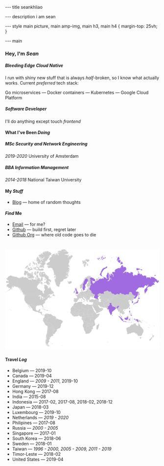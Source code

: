 --- title
seankhliao

--- description
i am sean

--- style
main picture,
main amp-img,
main h3,
main h4 {
margin-top: 25vh;
}

--- main

### Hey, I'm _Sean_

##### _Bleeding_ Edge Cloud Native

I run with shiny new stuff that is always _half_-broken,
so I know what actually works.
Current _preferred_ tech stack:

Go microservices — Docker containers — Kubernetes — Google Cloud Platform

##### Software _Developer_

I'll do anything except touch _frontend_

#### What I've Been _Doing_

##### _MSc_ Security and Network Engineering

_2019-2020_ University of Amsterdam

##### _BBA_ Information Management

_2014-2018_ National Taiwan University

#### My _Stuff_

- [Blog](./blog) — home of random thoughts

#### _Find_ Me

- [Email](mailto:sean@seankhliao.com) — for me?
- [Github](https://github.com/seankhliao) — build first, regret later
- [Github Org](https://github.com/erred) — where old code goes to die

# ![map of countries I've visited](/map.webp)

#### Travel _Log_

- Belgium — 2019-10
- Canada — 2019-04
- England — _2009 - 2011_, 2019-10
- Germany — 2019-12
- Hong Kong — 2017-08
- India — 2015-08
- Indonesia — 2017-02, 2017-08, 2018-02, 2018-12
- Japan — 2018-03
- Luxembourg — 2019-10
- Netherlands — _2019 - 2020_
- Philipines — 2017-08
- Russia — _2000 - 2005_
- Singapore — 2017-01
- South Korea — 2018-06
- Sweden — 2018-01
- Taiwan — _1996 - 2000, 2005 - 2009, 2011 - 2019_
- Timor-Leste — 2018-02
- United States — 2019-04
